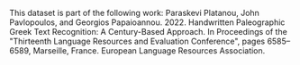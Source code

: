 This dataset is part of the following work: Paraskevi Platanou, John Pavlopoulos, and Georgios Papaioannou. 2022. Handwritten Paleographic Greek Text Recognition: A Century-Based Approach. In Proceedings of the "Thirteenth Language Resources and Evaluation Conference", pages 6585–6589, Marseille, France. European Language Resources Association.
